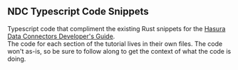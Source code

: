 ## NDC Typescript Code Snippets
Typescript code that compliment the existing Rust snippets for the [Hasura Data Connectors Developer's Guide](https://hasura.github.io/ndc-spec/).  
The code for each section of the tutorial lives in their own files. The code won't as-is, so be sure to follow along to get the context of what the code is doing.
